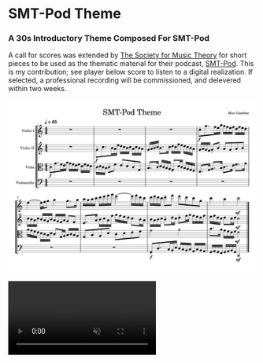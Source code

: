 # SMT-Pod Theme

### A 30s Introductory Theme Composed For SMT-Pod

A call for scores was extended by [The Society for Music Theory](https://societymusictheory.org/) for short pieces to be used as the thematic material for their podcast, [SMT-Pod](https://smt-pod.org/). This is my contribution; see player below score to listen to a digital realization. If selected, a professional recording will be commissioned, and delevered within two weeks.

![SMT-Pod Theme](SMT-Pod_Theme.svg)




<video id="video" playsinline autoplay muted loop src="https://user-images.githubusercontent.com/17169961/127742505-f394823b-3554-4491-84ce-e121f701461c.mp4" type="video/mp4">

